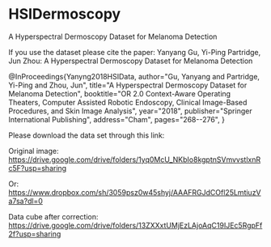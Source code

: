 # HSIDermoscopy
A Hyperspectral Dermoscopy Dataset for Melanoma Detection

If you use the dataset please cite the paper:
Yanyang Gu, Yi-Ping Partridge, Jun Zhou: A Hyperspectral Dermoscopy Dataset for Melanoma Detection

@InProceedings{Yanyng2018HSIData,
author="Gu, Yanyang and Partridge, Yi-Ping and Zhou, Jun",
title="A Hyperspectral Dermoscopy Dataset for Melanoma Detection",
booktitle="OR 2.0 Context-Aware Operating Theaters, Computer Assisted Robotic Endoscopy, Clinical Image-Based Procedures, and Skin Image Analysis",
year="2018",
publisher="Springer International Publishing",
address="Cham",
pages="268--276",
}

Please download the data set through this link:

Original image: https://drive.google.com/drive/folders/1yq0McU_NKbIo8kgptnSVmvvstlxnRc5F?usp=sharing

Or: https://www.dropbox.com/sh/3059psz0w45shyj/AAAFRGJdCOfl25LmtiuzVa7sa?dl=0

Data cube after correction: https://drive.google.com/drive/folders/13ZXXxtUMjEzLAjoAqC19IJEc5RgpFf2f?usp=sharing

